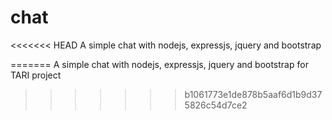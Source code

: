 chat
====

<<<<<<< HEAD
A simple chat with nodejs, expressjs, jquery and bootstrap

=======
A simple chat with nodejs, expressjs, jquery and bootstrap for TARI project
>>>>>>> b1061773e1de878b5aaf6d1b9d375826c54d7ce2

